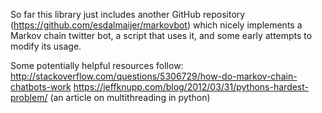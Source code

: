 So far this library just includes another GitHub repository (https://github.com/esdalmaijer/markovbot) which nicely implements a Markov chain twitter bot, a script that uses it, and some early attempts to modify its usage.


Some potentially helpful resources follow: 
http://stackoverflow.com/questions/5306729/how-do-markov-chain-chatbots-work
https://jeffknupp.com/blog/2012/03/31/pythons-hardest-problem/  (an article on multithreading in python)

